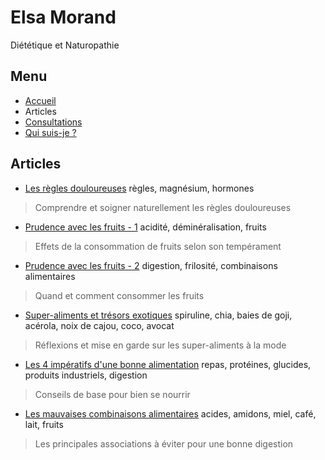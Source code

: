 # Elsa Morand

Diététique et Naturopathie

## Menu

- [Accueil](/)
- Articles
- [Consultations](/consultations)
- [Qui suis-je ?](/qui-suis-je)

## Articles

- [Les règles douloureuses](/article/les-regles-douloureuses) règles, magnésium, hormones
> Comprendre et soigner naturellement les règles douloureuses

- [Prudence avec les fruits - 1](/article/prudence-avec-les-fruits-1) acidité, déminéralisation, fruits
> Effets de la consommation de fruits selon son tempérament

- [Prudence avec les fruits - 2](/article/prudence-avec-les-fruits-2) digestion, frilosité, combinaisons alimentaires
> Quand et comment consommer les fruits

- [Super-aliments et trésors exotiques](/article/super-aliments-et-tresors-exotiques) spiruline, chia, baies de goji, acérola, noix de cajou, coco, avocat
> Réflexions et mise en garde sur les super-aliments à la mode

- [Les 4 impératifs d'une bonne alimentation](/article/alimentation-les-4-imperatifs) repas, protéines, glucides, produits industriels, digestion
> Conseils de base pour bien se nourrir

- [Les mauvaises combinaisons alimentaires](/article/les-mauvaises-combinaisons-alimentaires) acides, amidons, miel, café, lait, fruits
> Les principales associations à éviter pour une bonne digestion

<script>
const elements = [...document.querySelectorAll('content ul li')]
elements[0].parentElement.style.padding = 0
for (const el of elements) {
  const [link] = el.getElementsByTagName('a')
  const [block] = el.getElementsByTagName('p')
  const [description] = el.getElementsByTagName('blockquote')
  const img = document.createElement('img')
  const div = document.createElement('div')
  const span = document.createElement('span')
  el.style.display = 'flex'
  el.style.flexDirection = 'row'
  el.style.background = '#f8fde2'
  el.style.margin = '12px 0'
  el.style.borderRadius = '4px'
  el.style.overflow = 'hidden'
  span.style.color = '#413e19'
  div.style.display = 'flex'
  div.style.flexDirection = 'column'
  div.style.alignContent = 'center'
  div.style.justifyContent = 'center'
  link.style.fontSize = '26px'
  img.style.width = `120px`
  img.style.height = `120px`
  img.style.marginRight = '12px'
  img.src = `${link.href.replace('/article/', '/image/article/')}-icon.jpg`

  while (description.firstChild) {
    span.appendChild(description.firstChild)
  }

  div.append(link, span)
  block.remove()
  description.remove()

  el.append(img, div)
}
</script>